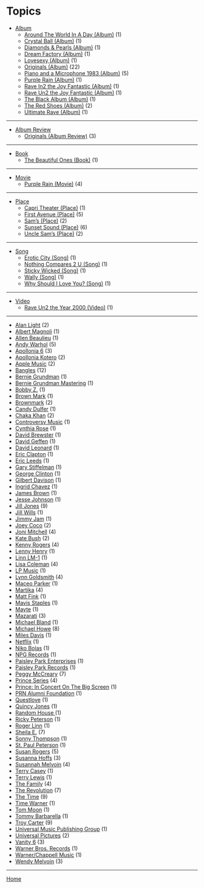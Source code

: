 # Topics

  * [Album](./album/)
     * [Around The World In A Day (Album)](./album/around-the-world-in-a-day/) (1)
     * [Crystal Ball (Album)](./album/crystal-ball/) (1)
     * [Diamonds & Pearls (Album)](./album/diamonds-pearls/) (1)
     * [Dream Factory (Album)](./album/dream-factory/) (1)
     * [Lovesexy (Album)](./album/lovesexy/) (1)
     * [Originals (Album)](./album/originals/) (22)
     * [Piano and a Microphone 1983 (Album)](./album/piano-and-a-microphone-1983/) (5)
     * [Purple Rain (Album)](./album/purple-rain/) (1)
     * [Rave In2 the Joy Fantastic (Album)](./album/rave-in2-the-joy-fantastic/) (1)
     * [Rave Un2 the Joy Fantastic (Album)](./album/rave-un2-the-joy-fantastic/) (1)
     * [The Black Album (Album)](./album/the-black-album/) (1)
     * [The Red Shoes (Album)](./album/the-red-shoes/) (2)
     * [Ultimate Rave (Album)](./album/ultimate-rave/) (1)


----


  * [Album Review](./album-review/)
     * [Originals (Album Review)](./album-review/originals/) (3)


----


  * [Book](./book/)
     * [The Beautiful Ones (Book)](./book/the-beautiful-ones/) (1)


----


  * [Movie](./movie/)
     * [Purple Rain (Movie)](./movie/purple-rain/) (4)


----


  * [Place](./place/)
     * [Capri Theater  (Place)](./place/capri-theater/) (1)
     * [First Avenue (Place)](./place/first-avenue/) (5)
     * [Sam’s (Place)](./place/sam-s/) (2)
     * [Sunset Sound (Place)](./place/sunset-sound/) (6)
     * [Uncle Sam’s (Place)](./place/uncle-sam-s/) (2)


----


  * [Song](./song/)
     * [Erotic City (Song)](./song/erotic-city/) (1)
     * [Nothing Compares 2 U (Song)](./song/nothing-compares-2-u/) (1)
     * [Sticky Wicked (Song)](./song/sticky-wicked/) (1)
     * [Wally (Song)](./song/wally/) (1)
     * [Why Should I Love You? (Song)](./song/why-should-i-love-you/) (1)


----


  * [Video](./video/)
     * [Rave Un2 the Year 2000 (Video)](./video/rave-un2-the-year-2000/) (1)

----

  * [Alan Light](./alan-light/) (2)
  * [Albert Magnoli](./albert-magnoli/) (1)
  * [Allen Beaulieu](./allen-beaulieu/) (1)
  * [Andy Warhol](./andy-warhol/) (5)
  * [Apollonia 6](./apollonia-6/) (3)
  * [Apollonia Kotero](./apollonia-kotero/) (2)
  * [Apple Music](./apple-music/) (2)
  * [Bangles](./bangles/) (12)
  * [Bernie Grundman](./bernie-grundman/) (1)
  * [Bernie Grundman Mastering](./bernie-grundman-mastering/) (1)
  * [Bobby Z.](./bobby-z/) (1)
  * [Brown Mark](./brown-mark/) (1)
  * [Brownmark](./brownmark/) (2)
  * [Candy Dulfer](./candy-dulfer/) (1)
  * [Chaka Khan](./chaka-khan/) (2)
  * [Controversy Music](./controversy-music/) (1)
  * [Cynthia Rose](./cynthia-rose/) (1)
  * [David Brewster](./david-brewster/) (1)
  * [David Geffen](./david-geffen/) (1)
  * [David Leonard](./david-leonard/) (1)
  * [Eric Clapton](./eric-clapton/) (1)
  * [Eric Leeds](./eric-leeds/) (1)
  * [Gary Stiffelman](./gary-stiffelman/) (1)
  * [George Clinton](./george-clinton/) (1)
  * [Gilbert Davison](./gilbert-davison/) (1)
  * [Ingrid Chavez](./ingrid-chavez/) (1)
  * [James Brown](./james-brown/) (1)
  * [Jesse Johnson](./jesse-johnson/) (1)
  * [Jill Jones](./jill-jones/) (9)
  * [Jill Wills](./jill-wills/) (1)
  * [Jimmy Jam](./jimmy-jam/) (1)
  * [Joey Coco](./joey-coco/) (2)
  * [Joni Mitchell](./joni-mitchell/) (4)
  * [Kate Bush](./kate-bush/) (2)
  * [Kenny Rogers](./kenny-rogers/) (4)
  * [Lenny Henry](./lenny-henry/) (1)
  * [Linn LM-1](./linn-lm-1/) (1)
  * [Lisa Coleman](./lisa-coleman/) (4)
  * [LP Music](./lp-music/) (1)
  * [Lynn Goldsmith](./lynn-goldsmith/) (4)
  * [Maceo Parker](./maceo-parker/) (1)
  * [Martika](./martika/) (4)
  * [Matt Fink](./matt-fink/) (1)
  * [Mavis Staples](./mavis-staples/) (1)
  * [Mayte](./mayte/) (1)
  * [Mazarati](./mazarati/) (3)
  * [Michael Bland](./michael-bland/) (1)
  * [Michael Howe](./michael-howe/) (8)
  * [Miles Davis](./miles-davis/) (1)
  * [Netflix](./netflix/) (1)
  * [Niko Bolas](./niko-bolas/) (1)
  * [NPG Records](./npg-records/) (1)
  * [Paisley Park Enterprises](./paisley-park-enterprises/) (1)
  * [Paisley Park Records](./paisley-park-records/) (1)
  * [Peggy McCreary](./peggy-mccreary/) (7)
  * [Prince Series](./prince-series/) (4)
  * [Prince: In Concert On The Big Screen](./prince-in-concert-on-the-big-screen/) (1)
  * [PRN Alumni Foundation](./prn-alumni-foundation/) (1)
  * [Questlove](./questlove/) (1)
  * [Quincy Jones](./quincy-jones/) (1)
  * [Random House ](./random-house/) (1)
  * [Ricky Peterson](./ricky-peterson/) (1)
  * [Roger Linn](./roger-linn/) (1)
  * [Sheila E.](./sheila-e/) (7)
  * [Sonny Thompson](./sonny-thompson/) (1)
  * [St. Paul Peterson](./st-paul-peterson/) (1)
  * [Susan Rogers](./susan-rogers/) (5)
  * [Susanna Hoffs](./susanna-hoffs/) (3)
  * [Susannah Melvoin](./susannah-melvoin/) (4)
  * [Terry Casey](./terry-casey/) (1)
  * [Terry Lewis](./terry-lewis/) (1)
  * [The Family](./the-family/) (4)
  * [The Revolution](./the-revolution/) (7)
  * [The Time](./the-time/) (9)
  * [Time Warner](./time-warner/) (1)
  * [Tom Moon](./tom-moon/) (1)
  * [Tommy Barbarella](./tommy-barbarella/) (1)
  * [Troy Carter](./troy-carter/) (9)
  * [Universal Music Publishing Group](./universal-music-publishing-group/) (1)
  * [Universal Pictures](./universal-pictures/) (2)
  * [Vanity 6](./vanity-6/) (3)
  * [Warner Bros. Records](./warner-bros-records/) (1)
  * [Warner/Chappell Music](./warner-chappell-music/) (1)
  * [Wendy Melvoin](./wendy-melvoin/) (3)

----

[Home](../)
